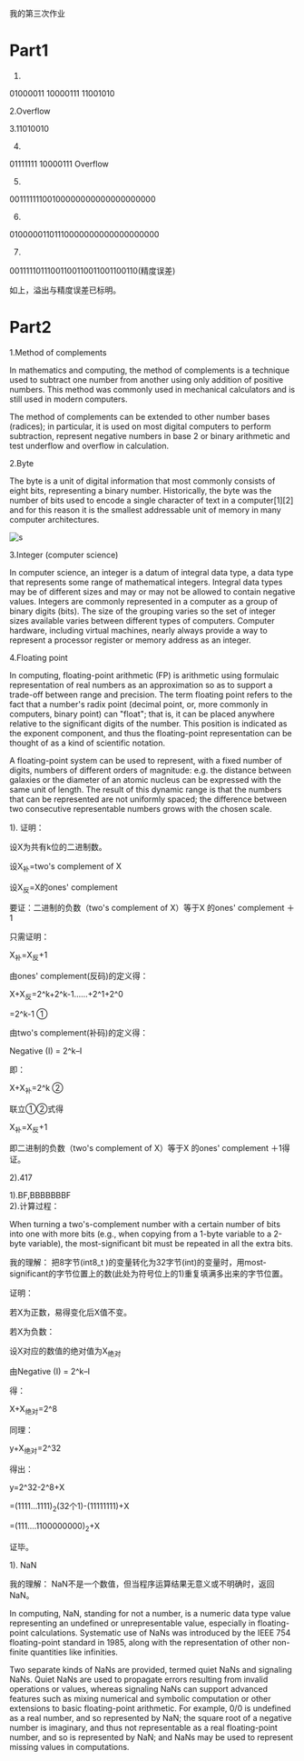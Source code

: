 我的第三次作业

# Part1

1.

01000011
10000111
11001010

2.Overflow

3.11010010

4.
01111111
10000111
Overflow

5.
00111111100100000000000000000000

6.
01000001101110000000000000000000

7.
00111110111001100110011001100110(精度误差)


如上，溢出与精度误差已标明。

# Part2

1.Method of complements

In mathematics and computing, the method of complements is a technique used to subtract one number from another using only addition of positive numbers. This method was commonly used in mechanical calculators and is still used in modern computers. 

The method of complements can be extended to other number bases (radices); in particular, it is used on most digital computers to perform subtraction, represent negative numbers in base 2 or binary arithmetic and test underflow and overflow in calculation.

2.Byte

The byte is a unit of digital information that most commonly consists of eight bits, representing a binary number. Historically, the byte was the number of bits used to encode a single character of text in a computer[1][2] and for this reason it is the smallest addressable unit of memory in many computer architectures. 

![s](https://i.loli.net/2018/09/29/5baf7157bfd11.png)

3.Integer (computer science)


In computer science, an integer is a datum of integral data type, a data type that represents some range of mathematical integers. Integral data types may be of different sizes and may or may not be allowed to contain negative values. Integers are commonly represented in a computer as a group of binary digits (bits). The size of the grouping varies so the set of integer sizes available varies between different types of computers. Computer hardware, including virtual machines, nearly always provide a way to represent a processor register or memory address as an integer. 

4.Floating point

In computing, floating-point arithmetic (FP) is arithmetic using formulaic representation of real numbers as an approximation so as to support a trade-off between range and precision. 
The term floating point refers to the fact that a number's radix point (decimal point, or, more commonly in computers, binary point) can "float"; that is, it can be placed anywhere relative to the significant digits of the number. This position is indicated as the exponent component, and thus the floating-point representation can be thought of as a kind of scientific notation.

A floating-point system can be used to represent, with a fixed number of digits, numbers of different orders of magnitude: e.g. the distance between galaxies or the diameter of an atomic nucleus can be expressed with the same unit of length. The result of this dynamic range is that the numbers that can be represented are not uniformly spaced; the difference between two consecutive representable numbers grows with the chosen scale.

1).
证明：


设X为共有k位的二进制数。


设X<sub>补</sub>=two's complement of X


设X<sub>反</sub>=X的ones' complement 

要证：二进制的负数（two's complement of X）等于X 的ones' complement  ＋1

只需证明：

X<sub>补</sub>=X<sub>反</sub>+1


由ones' complement(反码)的定义得：


X+X<sub>反</sub>=2^k</sup>+2^k-1</sup>......+2^1</sup>+2^0</sup>

=2^k</sup>-1  ①


由two's complement(补码)的定义得：

Negative (I) = 2^k</sup>–I

即：

X+X<sub>补</sub>=2^k</sup>  ②

联立①②式得

X<sub>补</sub>=X<sub>反</sub>+1

即二进制的负数（two's complement of X）等于X 的ones' complement  ＋1得证。


2).417


1).BF,BBBBBBBF  
2).计算过程：

When turning a two's-complement number with a certain number of bits into one with more bits (e.g., when copying from a 1-byte variable to a 2-byte variable), the most-significant bit must be repeated in all the extra bits.

我的理解：
把8字节(int8_t )的变量转化为32字节(int)的变量时，用most-significant的字节位置上的数(此处为符号位上的1)重复填满多出来的字节位置。

证明：

若X为正数，易得变化后X值不变。

若X为负数：

设X对应的数值的绝对值为X<sub>绝对</sub>

由Negative (I) = 2^k</sup>–I

得：

X+X<sub>绝对</sub>=2^8</sup>

同理：

y+X<sub>绝对</sub>=2^32</sup>

得出：


y=2^32</sup>-2^8</sup>+X

=(1111...1111)<sub>2</sub>(32个1)-(11111111)+X

=(111....1100000000)<sub>2</sub>+X

证毕。


1).
NaN

我的理解：
NaN不是一个数值，但当程序运算结果无意义或不明确时，返回NaN。

In computing, NaN, standing for not a number, is a numeric data type value representing an undefined or unrepresentable value, especially in floating-point calculations. Systematic use of NaNs was introduced by the IEEE 754 floating-point standard in 1985, along with the representation of other non-finite quantities like infinities.

Two separate kinds of NaNs are provided, termed quiet NaNs and signaling NaNs. Quiet NaNs are used to propagate errors resulting from invalid operations or values, whereas signaling NaNs can support advanced features such as mixing numerical and symbolic computation or other extensions to basic floating-point arithmetic. For example, 0/0 is undefined as a real number, and so represented by NaN; the square root of a negative number is imaginary, and thus not representable as a real floating-point number, and so is represented by NaN; and NaNs may be used to represent missing values in computations.
















